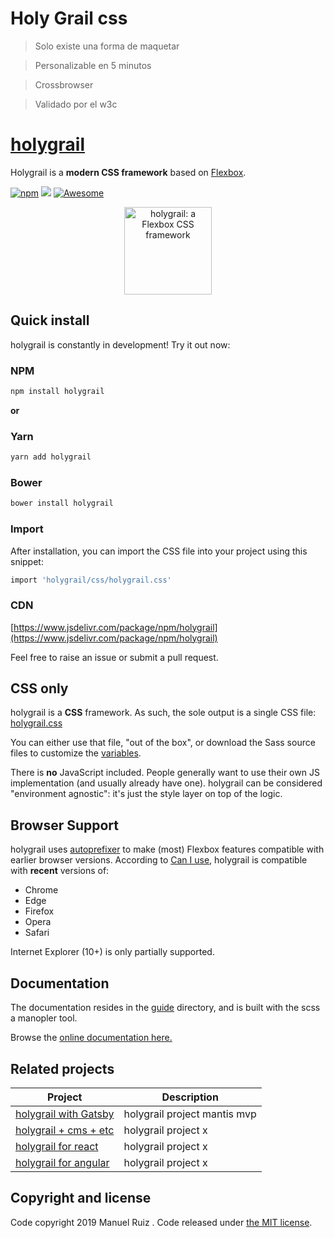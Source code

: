 # Holy Grail css

> Solo existe una forma de maquetar

> Personalizable en 5 minutos

> Crossbrowser

> Validado por el w3c






# [holygrail](https://holygrail.io)

Holygrail is a **modern CSS framework** based on [Flexbox](https://developer.mozilla.org/en-US/docs/Web/CSS/CSS_Flexible_Box_Layout/Using_CSS_flexible_boxes).


[![npm](https://res.cloudinary.com/manuel-ruiz/image/upload/c_thumb,w_300,g_face/v1576145416/holygrail/logoholy.svg)][npm-link]
[![](https://data.jsdelivr.com/v1/package/npm/holygrail/badge)](https://www.jsdelivr.com/package/npm/holygrail)
[![Awesome][awesome-badge]][awesome-link]

<p style="text-align:center">
<a href="https://holygrail.io">
<img src="https://raw.githubusercontent.com/jgthms/holygrail/master/docs/images/holygrail-banner.png" alt="holygrail: a Flexbox CSS framework" style="width:140px;" >
</a>
</p>



## Quick install

holygrail is constantly in development! Try it out now:

### NPM

```sh
npm install holygrail
```

**or**

### Yarn

```sh
yarn add holygrail
```

### Bower

```sh
bower install holygrail
```

### Import
After installation, you can import the CSS file into your project using this snippet:

```sh
import 'holygrail/css/holygrail.css'
```

### CDN

[https://www.jsdelivr.com/package/npm/holygrail](https://www.jsdelivr.com/package/npm/holygrail)

Feel free to raise an issue or submit a pull request.

## CSS only

holygrail is a **CSS** framework. As such, the sole output is a single CSS file: [holygrail.css](https://github.com/manuelruizredondo/holygrail/blob/master/css/holygrail.css)

You can either use that file, "out of the box", or download the Sass source files to customize the [variables](https://holygrail.io/documentation/overview/variables/).

There is **no** JavaScript included. People generally want to use their own JS implementation (and usually already have one). holygrail can be considered "environment agnostic": it's just the style layer on top of the logic.

## Browser Support

holygrail uses [autoprefixer](https://github.com/postcss/autoprefixer) to make (most) Flexbox features compatible with earlier browser versions. According to [Can I use](https://caniuse.com/#feat=flexbox), holygrail is compatible with **recent** versions of:

* Chrome
* Edge
* Firefox
* Opera
* Safari

Internet Explorer (10+) is only partially supported.

## Documentation

The documentation resides in the [guide](guide) directory, and is built with the scss a manopler tool.

Browse the [online documentation here.](https://holygrail.io/documentation/overview/start/)

## Related projects

| Project                                                                              | Description                                                                            |
|--------------------------------------------------------------------------------------|----------------------------------------------------------------------------------------|
| [holygrail with Gatsby ](https://github.com/j5bot/holygrail-attribute-selectors)   | holygrail project mantis mvp                                           |
| [holygrail + cms + etc ](https://github.com/)                                  | holygrail project x                                               |
| [holygrail for react ](https://github.com/)                                  | holygrail project x                                               |
| [holygrail for angular ](https://github.com/)                                  | holygrail project x                                               |




## Copyright and license

Code copyright 2019 Manuel Ruiz . Code released under [the MIT license](https://github.com/manuelruizredondo/holygrail/blob/master/LICENSE).

[npm-link]: https://www.npmjs.com/package/holygrail
[awesome-link]:  https://github.com/awesome-css-group/awesome-css
[awesome-badge]: https://cdn.rawgit.com/sindresorhus/awesome/d7305f38d29fed78fa85652e3a63e154dd8e8829/media/badge.svg